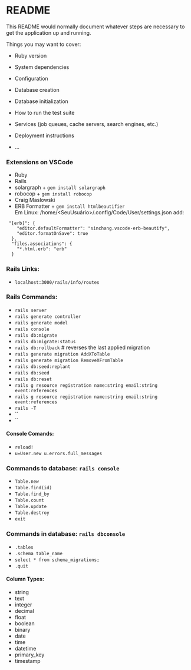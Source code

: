 # README

This README would normally document whatever steps are necessary to get the
application up and running.

Things you may want to cover:

* Ruby version

* System dependencies

* Configuration

* Database creation

* Database initialization

* How to run the test suite

* Services (job queues, cache servers, search engines, etc.)

* Deployment instructions

* ...

### Extensions on VSCode
- Ruby  
- Rails  
- solargraph + `gem install solargraph`  
- robocop + `gem install robocop`  
- Craig Maslowski  
- ERB Formatter + `gem install htmlbeautifier`  
Em Linux: /home/<SeuUsuário>/.config/Code/User/settings.json add:  
```
 "[erb]": {
    "editor.defaultFormatter": "sinchang.vscode-erb-beautify",
    "editor.formatOnSave": true
  },
  "files.associations": {
    "*.html.erb": "erb"
  }
```  
### Rails Links: 
- `localhost:3000/rails/info/routes`  

### Rails Commands: 
- `rails server`
- `rails generate controller`
- `rails generate model`
- `rails console`  
- `rails db:migrate`
- `rails db:migrate:status`
- `rails db:rollback` # reverses the last applied migration  
- `rails generate migration AddXToTable`  
- `rails generate migration RemoveXFromTable`  
- `rails db:seed:replant`  
- `rails db:seed`  
- `rails db:reset`  
- `rails g resource registration name:string email:string event:references`  
- `rails g resource registration name:string email:string event:references`  
- `rails -T`  
- ``  
- ``  

#### Console Comands:
- `reload!`  
- `u=User.new u.errors.full_messages`


### Commands to database: `rails console`  
- `Table.new`  
- `Table.find(id)`  
- `Table.find_by`  
- `Table.count`  
- `Table.update`  
- `Table.destroy`  
- `exit`  
### Commands in database: `rails dbconsole`  
- `.tables`  
- `.schema table_name`  
- `select * from schema_migrations;`  
- `.quit`  

#### Column Types:

- string  
- text  
- integer  
- decimal  
- float  
- boolean  
- binary  
- date  
- time  
- datetime  
- primary_key  
- timestamp  
